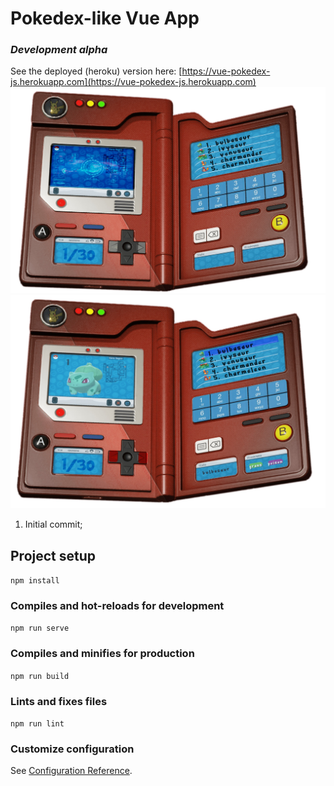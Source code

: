 # Pokedex-like Vue App

### _Development alpha_

See the deployed (heroku) version here: [https://vue-pokedex-js.herokuapp.com](https://vue-pokedex-js.herokuapp.com)
![pokeDash](https://github.com/javiside/pokedex/raw/main/src/assets/img.jpg)
![pokeDash2](https://github.com/javiside/pokedex/raw/main/src/assets/img2.jpg)

1. Initial commit;

## Project setup

`npm install`

### Compiles and hot-reloads for development

`npm run serve`

### Compiles and minifies for production

`npm run build`

### Lints and fixes files

`npm run lint`

### Customize configuration

See [Configuration Reference](https://cli.vuejs.org/config/).
